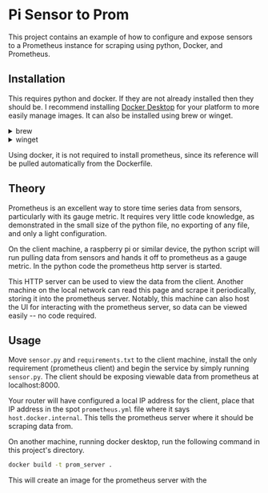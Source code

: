 # Pi Sensor to Prom
This project contains an example of how to configure and expose sensors to a Prometheus instance for scraping using python, Docker, and Prometheus.

## Installation
This requires python and docker. If they are not already installed then they should be. I recommend installing <a href="https://docs.docker.com/desktop/">Docker Desktop</a> for your platform to more easily manage images. It can also be installed using brew or winget.

<details><summary>brew</summary>
<p>
    ```sh
    brew install docker --cask
    ```
</p>
</details>

<details><summary>winget</summary>
<p>
    ```pwsh
    winget install Docker.DockerDesktop
    ```
</p>
</details>

Using docker, it is not required to install prometheus, since its reference will be pulled automatically from the Dockerfile.

## Theory
Prometheus is an excellent way to store time series data from sensors, particularly with its gauge metric. It requires very little code knowledge, as demonstrated in the small size of the python file, no exporting of any file, and only a light configuration.

On the client machine, a raspberry pi or similar device, the python script will run pulling data from sensors and hands it off to prometheus as a gauge metric. In the python code the prometheus http server is started.

This HTTP server can be used to view the data from the client. Another machine on the local network can read this page and scrape it periodically, storing it into the prometheus server. Notably, this machine can also host the UI for interacting with the prometheus server, so data can be viewed easily -- no code required.

## Usage
Move `sensor.py` and `requirements.txt` to the client machine, install the only requirement (prometheus client) and begin the service by simply running `sensor.py`. The client should be exposing viewable data from prometheus at localhost:8000.

Your router will have configured a local IP address for the client, place that IP address in the spot `prometheus.yml` file where it says `host.docker.internal`. This tells the prometheus server where it should be scraping data from.

On another machine, running docker desktop, run the following command in this project's directory.
```sh
docker build -t prom_server .
```
This will create an image for the prometheus server with the 